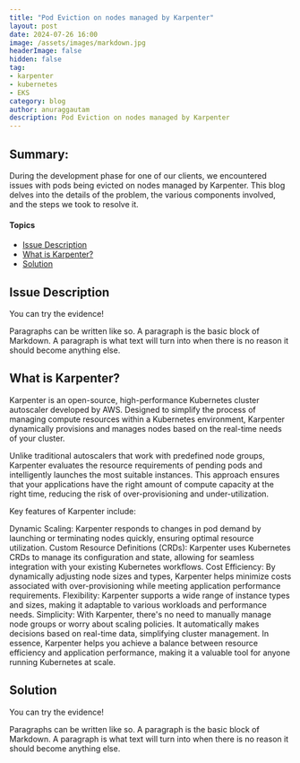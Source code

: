```yaml
---
title: "Pod Eviction on nodes managed by Karpenter"
layout: post
date: 2024-07-26 16:00
image: /assets/images/markdown.jpg
headerImage: false
hidden: false
tag:
- karpenter
- kubernetes
- EKS
category: blog
author: anuraggautam
description: Pod Eviction on nodes managed by Karpenter
---
```


## Summary:

During the development phase for one of our clients, we encountered issues with pods being evicted on nodes managed by Karpenter. This blog delves into the details of the problem, the various components involved, and the steps we took to resolve it.

#### Topics
- [Issue Description](#issuedescription)
- [What is Karpenter?](#whatiskarpenter)
- [Solution](#solution)


## Issue Description

You can try the evidence!

<span class="issuedescription">Paragraphs can be written like so. A paragraph is the basic block of Markdown. A paragraph is what text will turn into when there is no reason it should become anything else.</span>


## What is Karpenter?

<span class="whatiskarpenter">Karpenter is an open-source, high-performance Kubernetes cluster autoscaler developed by AWS. Designed to simplify the process of managing compute resources within a Kubernetes environment, Karpenter dynamically provisions and manages nodes based on the real-time needs of your cluster.

Unlike traditional autoscalers that work with predefined node groups, Karpenter evaluates the resource requirements of pending pods and intelligently launches the most suitable instances. This approach ensures that your applications have the right amount of compute capacity at the right time, reducing the risk of over-provisioning and under-utilization.

Key features of Karpenter include:

Dynamic Scaling: Karpenter responds to changes in pod demand by launching or terminating nodes quickly, ensuring optimal resource utilization.
Custom Resource Definitions (CRDs): Karpenter uses Kubernetes CRDs to manage its configuration and state, allowing for seamless integration with your existing Kubernetes workflows.
Cost Efficiency: By dynamically adjusting node sizes and types, Karpenter helps minimize costs associated with over-provisioning while meeting application performance requirements.
Flexibility: Karpenter supports a wide range of instance types and sizes, making it adaptable to various workloads and performance needs.
Simplicity: With Karpenter, there's no need to manually manage node groups or worry about scaling policies. It automatically makes decisions based on real-time data, simplifying cluster management.
In essence, Karpenter helps you achieve a balance between resource efficiency and application performance, making it a valuable tool for anyone running Kubernetes at scale.</span>


## Solution

You can try the evidence!

<span class="solution">Paragraphs can be written like so. A paragraph is the basic block of Markdown. A paragraph is what text will turn into when there is no reason it should become anything else.</span>



